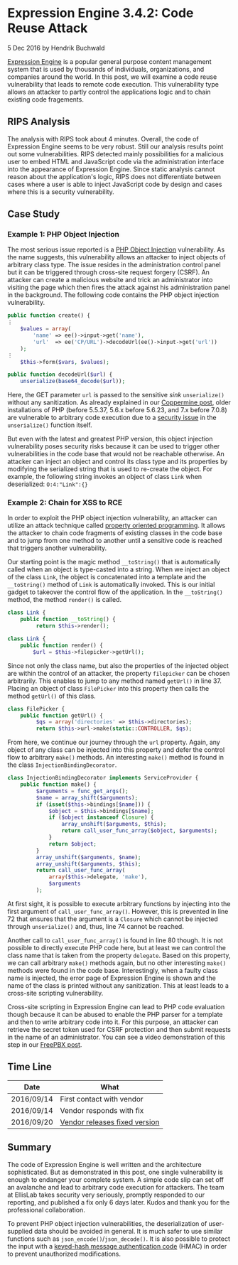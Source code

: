 # Expression Engine 3.4.2: Code Reuse Attack

5 Dec 2016 by Hendrik Buchwald

[Expression
Engine](https://expressionengine.com/) is a popular general purpose content management system
that is used by thousands of individuals, organizations, and companies
around the world. In this post, we will examine a code reuse
vulnerability that leads to remote code execution. This vulnerability
type allows an attacker to partly control the applications logic and to
chain existing code fragements.

## RIPS Analysis

The analysis with RIPS took about 4 minutes. Overall, the code of
Expression Engine seems to be very robust. Still our analysis results
point out some vulnerabilities. RIPS detected mainly possibilities for a
malicious user to embed HTML and JavaScript code via the administration
interface into the appearance of Expression Engine. Since static
analysis cannot reason about the application's logic, RIPS does not
differentiate between cases where a user is able to inject JavaScript
code by design and cases where this is a security vulnerability.

## Case Study

### Example 1: PHP Object Injection

The most serious issue reported is a [PHP Object
Injection](https://blog.ripstech.com/2018/php-object-injection/)
vulnerability. As the name suggests, this vulnerability allows an
attacker to inject objects of arbitrary class type. The issue resides in
the administration control panel but it can be triggered through
cross-site request forgery (CSRF). An attacker can create a malicious
website and trick an administrator into visiting the page which then
fires the attack against his administration panel in the background. The
following code contains the PHP object injection vulnerability.

```php
public function create() {
⋮
    $values = array(
        'name' => ee()->input->get('name'),
        'url'  => ee('CP/URL')->decodeUrl(ee()->input->get('url'))
    );
⋮
    $this->form($vars, $values);
```

```php
public function decodeUrl($url) {
    unserialize(base64_decode($url));
```

Here, the GET parameter `url` is passed to the sensitive *sink*
`unserialize()` without any sanitization. As already explained in our
[Coppermine
post](02-coppermine-second-order-command-execution.md),
older installations of PHP (before 5.5.37, 5.6.x before 5.6.23, and 7.x
before 7.0.8) are vulnerable to arbitrary code execution due to a
[security
issue](https://www.evonide.com/how-we-broke-php-hacked-pornhub-and-earned-20000-dollar/) in the `unserialize()` function itself.

But even with the latest and greatest PHP version, this object injection
vulnerability poses security risks because it can be used to trigger
other vulnerabilities in the code base that would not be reachable
otherwise. An attacker can inject an object and control its class type
and its properties by modifying the serialized string that is used to
re-create the object. For example, the following string invokes an
object of class `Link` when deserialized: `O:4:"Link":{}`

### Example 2: Chain for XSS to RCE

In order to exploit the PHP object injection vulnerability, an attacker
can utilize an attack technique called [property oriented
programming](https://www.owasp.org/index.php/PHP_Object_Injection). It allows the attacker to chain code fragments of
existing classes in the code base and to jump from one method to another
until a sensitive code is reached that triggers another vulnerability.

Our starting point is the magic method `__toString()` that is
automatically called when an object is type-casted into a string. When
we inject an object of the class `Link`, the object is concatenated into
a template and the `__toString()` method of `Link` is automatically
invoked. This is our initial gadget to takeover the control flow of the
application. In the `__toString()` method, the method `render()` is
called.

```php
class Link {
    public function __toString() {
         return $this->render();
```

```php
class Link {
    public function render() {
        $url = $this->filepicker->getUrl();
```

Since not only the class name, but also the properties of the injected
object are within the control of an attacker, the property `filepicker`
can be chosen arbitrarily. This enables to jump to any method named
`getUrl()` in line 37. Placing an object of class `FilePicker` into this
property then calls the method `getUrl()` of this class.

```php
class FilePicker {
    public function getUrl() {
         $qs = array('directories' => $this->directories);
         return $this->url->make(static::CONTROLLER, $qs);
```

From here, we continue our journey through the `url` property. Again,
any object of any class can be injected into this property and defer the
control flow to arbitrary `make()` methods. An interesting `make()`
method is found in the class `InjectionBindingDecorator`.

```php
class InjectionBindingDecorator implements ServiceProvider {
    public function make() {
         $arguments = func_get_args();
         $name = array_shift($arguments);
         if (isset($this->bindings[$name])) {
             $object = $this->bindings[$name];
             if ($object instanceof Closure) {
                 array_unshift($arguments, $this);
                 return call_user_func_array($object, $arguments);
             }
             return $object;
         }
         array_unshift($arguments, $name);
         array_unshift($arguments, $this);
         return call_user_func_array(
             array($this->delegate, 'make'),
             $arguments
         );
```

At first sight, it is possible to execute arbitrary functions by
injecting into the first argument of `call_user_func_array()`. However,
this is prevented in line 72 that ensures that the argument is a
`Closure` which cannot be injected through `unserialize()` and, thus,
line 74 cannot be reached.

Another call to `call_user_func_array()` is found in line 80 though. It
is not possible to directly execute PHP code here, but at least we can
control the class name that is taken from the property `delegate`. Based
on this property, we can call arbitrary `make()` methods again, but no
other interesting `make()` methods were found in the code base.
Interestingly, when a faulty class name is injected, the error page of
Expression Engine is shown and the name of the class is printed without
any sanitization. This at least leads to a cross-site scripting
vulnerability.

Cross-site scripting in Expression Engine can lead to PHP code
evaluation though because it can be abused to enable the PHP parser for
a template and then to write arbitrary code into it. For this purpose,
an attacker can retrieve the secret token used for CSRF protection and
then submit requests in the name of an administrator. You can see a
video demonstration of this step in our [FreePBX
post](01-freepbx-from-cross-site-scripting-to-remote-command-execution.md).

## Time Line

| Date | What |
|------|------|
| 2016/09/14 | First contact with vendor |
| 2016/09/14 | Vendor responds with fix |
| 2016/09/20 | [Vendor releases fixed version](https://docs.expressionengine.com/latest/about/changelog.html#version-3-4-3) |

## Summary

The code of Expression Engine is well written and the architecture
sophisticated. But as demonstrated in this post, one single
vulnerability is enough to endanger your complete system. A simple code
slip can set off an avalanche and lead to arbitrary code execution for
attackers. The team at EllisLab takes security very seriously, promptly
responded to our reporting, and published a fix only 6 days later. Kudos
and thank you for the professional collaboration.

To prevent PHP object injection vulnerabilities, the deserialization of
user-supplied data should be avoided in general. It is much safer to use
similar functions such as `json_encode()`/`json_decode()`. It is also
possible to protect the input with a [keyed-hash message authentication
code](https://en.wikipedia.org/wiki/Hash-based_message_authentication_code) (HMAC) in order to prevent unauthorized modifications.
